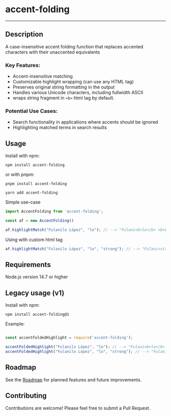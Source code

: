 # accent-folding

---

## Description
A case-insensitive accent folding function that replaces accented characters with their unaccented equivalents

### Key Features:

- Accent-insensitive matching
- Customizable highlight wrapping (can use any HTML tag)
- Preserves original string formatting in the output
- Handles various Unicode characters, including fullwidth ASCII
- wraps string fragment in `<b>` html tag by default.

### Potential Use Cases:

- Search functionality in applications where accents should be ignored
- Highlighting matched terms in search results


## Usage

Install with npm:

```shell
npm install accent-folding
```

or  with pnpm:

```shell
pnpm install accent-folding
```

```shell
yarn add accent-folding
```

Simple use-case

```js
import AccentFolding from 'accent-folding';

const af = new AccentFolding()

af.highlightMatch("Fulanilo López", "lo"); // --> "Fulani<b>lo</b> <b>Ló</b>pez"
```
Using with custom html tag

```js
af.highlightMatch("Fulanilo López", "lo", "strong"); // --> "Fulani<strong>lo</strong> <strong>Ló</strong>pez"
```

## Requirements

Node.js version 14.7 or higher


## Legacy usage (v1)

Install with npm:
```
npm install accent-folding@1
```

Example:
```js

const accentFoldedHighlight = require('accent-folding');

accentFoldedHighlight("Fulanilo López", "lo"); // --> "Fulani<b>lo</b> <b>Ló</b>pez"
accentFoldedHighlight("Fulanilo López", "lo", "strong"); // --> "Fulani<strong>lo</strong> <strong>Ló</strong>pez"

```

## Roadmap
See the [Roadmap](./ROADMAP.md "View the project roadmap") for planned features and future improvements.

## Contributing
Contributions are welcome! Please feel free to submit a Pull Request.